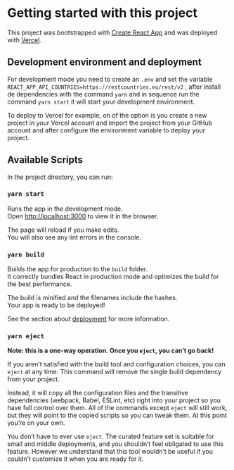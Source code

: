 # Getting started with this project

This project was bootstrapped with [Create React App](https://github.com/facebook/create-react-app) and was deployed with [Vercel](https://vercel.com/).

## Development environment and deployment

For development mode you need to create an `.env` and set the variable `REACT_APP_API_COUNTRIES=https://restcountries.eu/rest/v2`
, after install de dependencies with the command `yarn` and in sequence run the command `yarn start` it will start your development environment.

To deploy to Vercel for example, on of the option is you create a new project in your Vercel account and import the project from your GitHub account and after configure the environment variable to deploy your project.

## Available Scripts

In the project directory, you can run:

### `yarn start`

Runs the app in the development mode.\
Open [http://localhost:3000](http://localhost:3000) to view it in the browser.

The page will reload if you make edits.\
You will also see any lint errors in the console.

### `yarn build`

Builds the app for production to the `build` folder.\
It correctly bundles React in production mode and optimizes the build for the best performance.

The build is minified and the filenames include the hashes.\
Your app is ready to be deployed!

See the section about [deployment](https://facebook.github.io/create-react-app/docs/deployment) for more information.

### `yarn eject`

**Note: this is a one-way operation. Once you `eject`, you can’t go back!**

If you aren’t satisfied with the build tool and configuration choices, you can `eject` at any time. This command will remove the single build dependency from your project.

Instead, it will copy all the configuration files and the transitive dependencies (webpack, Babel, ESLint, etc) right into your project so you have full control over them. All of the commands except `eject` will still work, but they will point to the copied scripts so you can tweak them. At this point you’re on your own.

You don’t have to ever use `eject`. The curated feature set is suitable for small and middle deployments, and you shouldn’t feel obligated to use this feature. However we understand that this tool wouldn’t be useful if you couldn’t customize it when you are ready for it.
